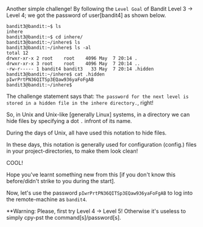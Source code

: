 Another simple challenge!
By following the `Level Goal` of Bandit Level 3 → Level 4;
we got the password of user[bandit4] as shown below.

```
bandit3@bandit:~$ ls
inhere
bandit3@bandit:~$ cd inhere/
bandit3@bandit:~/inhere$ ls
bandit3@bandit:~/inhere$ ls -al
total 12
drwxr-xr-x 2 root    root    4096 May  7 20:14 .
drwxr-xr-x 3 root    root    4096 May  7 20:14 ..
-rw-r----- 1 bandit4 bandit3   33 May  7 20:14 .hidden
bandit3@bandit:~/inhere$ cat .hidden 
pIwrPrtPN36QITSp3EQaw936yaFoFgAB
bandit3@bandit:~/inhere$
```

The challenge statement says that:
`The password for the next level is stored in a hidden file in the inhere directory.`, right!

So, in Unix and Unix-like [generally Linux] systems, in a directory we can hide files by specifying a dot `.` infront of its name.

During the days of Unix, all have used this notation to hide files.

In these days, this notation is generally used for configuration (config.) files in your project-directories, to make them look clean!

COOL!

Hope you've learnt something new from this [if you don't know this before/didn't strike to you during the start].

Now, let's use the password `pIwrPrtPN36QITSp3EQaw936yaFoFgAB` to log into the remote-machine as `bandit4`.

**Warning: Please, first try Level 4 -> Level 5! Otherwise it's useless to simply cpy-pst the command[s]/password[s].
